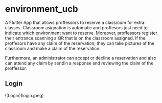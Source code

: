 # environment_ucb

A Flutter App that allows proffessors to reserve a classroom for extra classes. Classroom asignation is automatic and proffesors just need to indicate which environment want to reserve. Moreover, proffessors register their entrance scanning a QR that is on the classroom assigned. If the proffesors have any claim of the reservation, they can take pictures of the classroom and make a claim of the reservation. 

Furthermore, an administrator can accept or decline a reservation and also can attend any claim by sendin a response and reviewing the claim of the proffessor.

## Login
!(Login)(login.jpeg)

